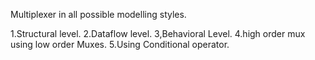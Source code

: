 Multiplexer in all possible modelling styles.



1.Structural level.
2.Dataflow level.
3,Behavioral Level.
4.high order mux using low order Muxes.
5.Using Conditional operator.
